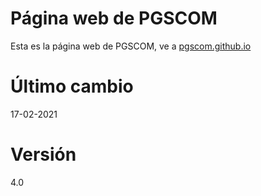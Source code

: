 # Página web de PGSCOM
Esta es la página web de PGSCOM, ve a [pgscom.github.io](https://pgscom.github.io/)
# Último cambio
17-02-2021
# Versión
4.0